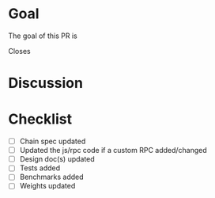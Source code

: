 # Goal
The goal of this PR is <!-- insert goal here -->

Closes <!-- issue # -->

# Discussion
<!-- List discussion items -->

# Checklist
- [ ] Chain spec updated
- [ ] Updated the js/rpc code if a custom RPC added/changed 
- [ ] Design doc(s) updated
- [ ] Tests added
- [ ] Benchmarks added
- [ ] Weights updated

